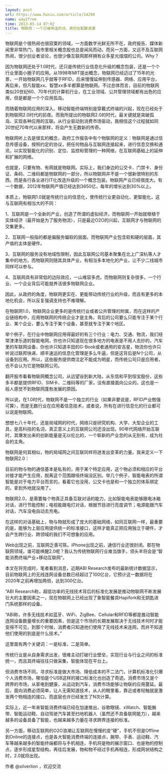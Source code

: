 ```yaml
---
layout: post
url: https://www.huxiu.com/article/14290
name: way2free
time: 2013-05-14 07:02
title: 物联网：一个已被用滥的词，真的在酝酿浪潮
---
```

物联网是个很热闹也很寂寞的领域，一方面数字光鲜无所不在，政府报告、媒体新闻里非常热门，股市里相关概念股也总是闻风而动，而另一方面，又远不及互联网热闹，很少创业者谈论，也很少像互联网那样拥有众多星光熠熠的公司。Why？

因为物联网还处于1.0时代，还只是传统行业信息化升级的概念包装，还是一个个行业里面小圈子的应用。从1998年MIT提出概念，物联网已经迈过了15年的光景，一开始物联网几乎就等于RFID，后来慢慢延伸到传感器、网络、应用平台，再后来，但凡智能xx、智慧xx多半都算是物联网。不过总体而言，目前的物联网类似20世纪60、70年代的计算机行业，在工业领域、公共管理领域都有出色的应用，但是都是一个个应用孤岛。

而随着物联网应用的深入、移动智能终端特别是穿戴式终端的兴起，现在已经处于到物联网2.0时代的前夜。而我所提出的物联网2.0的时代，最关键就是突破孤岛、实现各种应用的互联。从行业驱动到消费市场驱动，我相信这个过程就如同20世纪70年代以来那样，将会产生无数新的传奇。

物联网听上去是很玄的概念，政府工作报告中有个物联网的定义：物联网是通过信息传感设备，按照约定的协议，把任何物品与互联网连接起来，进行信息交换和通讯，以实现智能化的识别、定位、监控和管理的一种网络，在互联网基础上的延伸和扩展的网络。

也就是，只要有物、有网就是物联网。实际上，我们身边的公交卡、门禁卡、身份证、条码、二维码都是物联网的一部分，所以物联网并不是一个很新很特别的东西，而是各行各业进行IT化改造升级的一个概念包装。物联网产业已经很庞大。有一个数据，2012年物联网产值已经达到3650亿，每年的增长达到30%以上。

本质上，物联网1.0就是传统行业的信息化，使传统行业更自动化、更智能化，这与互联网有相当大的不同：

1、互联网是一个全新的产业，创造了所谓的虚拟经济，而物联网一开始就根植于实体经济（最开始是为了服务物流），只是最近O2O的兴起，互联网才与物联网的交集更多。

2、互联网一般指的都是偏服务偏软的层面，而物联网产业包含软和硬的层面，其产值的主体是硬件。

3、互联网的服务没有地域性限制，因此互联网公司基本聚集在北上广深杭等人才集中的地方。而物联网则随其具体产业，有相当多本地化的产业，让不少二线城市同样可以参与。

4、互联网具有非常低的边际效应，一山难容多虎。而物联网则复杂很多，一个行业、一个企业背后可能就养活很多物联网企业。

因此，从政府的角度，物联网更实在、更能带动传统行业的升级，而且有更多的本地化机会，所以反复强调支持也不难理解。

在物联网1.0，物联网企业更多的是传统行业或者公共管理的附属，而在这样的产业链结构中，应用物联网的传统企业才是主角，背后的公司要么只能专注于某个行业、某个企业，要么专注于某个设备，甚至就专注于某个地区。

举个例子，在行业中物联网应用得最好的有三个行业：电力、交通、物流，我们经常津津乐道的智能电网，你也许只知道现在很多地方的电表是不用人去抄的，汽车里的车联网设备，你也许只知道丰田的G-Book或者通用的安吉星，物流你也许只听说过联邦快递、顺丰速运的信息化管理是多么牛逼，但是这背后是N个公司，从设备到应用。所以，这些服务提供商注定不能成为明星，而传统公司只是应用者，也不会认为它是物联网公司。

翻开股市看看物联网概念公司，从远望谷到新大陆，从东信和平到恒宝股份，这些多半都是提供RFID、SIM卡、二维码等的厂家，没有直接面向公众的。这也是一般人感觉不到物联网蓬勃发展的原因。

所以说，在1.0时代，物联网不是一个独立的行业（如果非要说是，RFID产业勉强可算），而是无数行业在应用着信息技术，或者说，所有在进行信息化的行业都可以说是物联网。

想想七八十年代，还是局域网的时代，网络只是研究机构、大学、大型企业的工具，是高科技的名词，真正意义上的互联网公司还没出现。90年代网络开始互联时，其爆发出来的创新能量是无以伦比的，一个崭新的产业忽的从无到有，成为社会的主角。

物联网是何其相似，物的局域网之间互联同样将迸发出变革的力量。我来定义一下物联网2.0：

目前的物与物的通信基本是私有的，用于某个特定应用，这个物必须和相应的平台对接才能产生应用，脱离这个范围跟哑终端没区别。举几个例子，智能电表的所谓智能是对于电力平台而言的，看着它也没用，公交卡也是和一个独立的体系绑定的，拿到外地就没用了。

物联网2.0，是需要每个物真正具备互联对话的能力，比如智能电表能够跟电冰箱对话，进行节能控制；电视能跟电灯对话，根据节目进行亮度调节；电源能跟汽车对话，汽车没电自动去充电。

在这样的对话基础上，物与物就形成了庞大的基础网络，如同互联网一样，最重要的是，能够为上层应用提供统一的标准接口，这样才能真正把应用独立于硬件，才会产生跨行业、跨领域的我们不可想象的应用。

Web出现之前，互联网乏善可陈。iPhone出现之前，通信行业还很封闭。那在物联网领域，谁可能唤醒2.0呢？我认为传统物联网行业难当旗手，领头羊将会是“智能消费终端产业+移动互联网”。

本文在将完成时，笔者看到消息，近期ABI Research发布的最新统计数据显示，目前物联网上的无线连网设备总数已经超过了100亿台，它预计这一数据将在2020年之前再增加两倍，达到300亿台。

“ABI Research称，超低功率的无线技术背后的标准化发展是推动物联网不断发展壮大的主要因素之一，现在物联网上已经出现了象智能餐具Hapifork和无钥匙进门系统那样的设备。

“ABI称，许多无线技术如蓝牙、WiFi、ZigBee、Cellular和RFID等都是推动智能连网设备数量增长的重要因素，但是这个市场的长期发展取决于无线技术何时才能变得不可见，到那个时候，消费者只知道他们使用了无线技术来连网，而并不知道他们使用的到底是什么技术。”

这里面有两个关键词：一是标准，二是简单。

传统行业是从自身需求出发，很难主动打破行业壁垒，实现行业与行业之间的标准统一，而且其终端往往只做采集，智能体现在平台上。

但消费市场不同，寻求标准是做大市场、降低成本的不二法门，计算机标准化引爆个人消费市场，哪怕是个USB这样的接口标准化也创造了奇迹。消费市场又是个跨界的市场，从家电到健康，从运动到汽车，消费市场能够让物联的应用蔓延。最后，面向消费必须简单，让人无需知道技术，从人的眼里看，靠近或者轻触就是激发两个物相连的接口，而底层也许已经发生了N次计算。

实际上，近一年来智能消费终端已经在加速推出，谷歌眼镜、xWatch、智能腕带、智能运动鞋、自动驾驶汽车甚至扫地机器人（虽然还不具备联网能力），越来越多的设备具备了智能，也越来越多力量在寻求跨界连接的标准。

另一方面，移动互联网的O2O浪潮让互联网在慢慢的变“硬”，手机不但是Offline到Online的连接点，也是各大智能消费终端的连接点，腕带、手表、运动鞋、汽车等越来越多的智能终端都将与手机相连，手机将是物的展示窗口、也是物的控制点，逐步形成星型结构，再往后发展，物和物不经过手机再相连，形成网状结构之时，2.0就将出现。

作者 @silverlion ，欢迎交流

